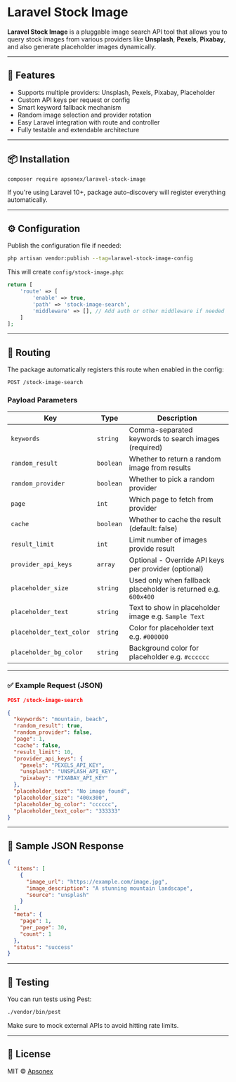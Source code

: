 # Laravel Stock Image

**Laravel Stock Image** is a pluggable image search API tool that allows you to query stock images from various providers like **Unsplash**, **Pexels**, **Pixabay**, and also generate placeholder images dynamically.

---

## 🚀 Features

- Supports multiple providers: Unsplash, Pexels, Pixabay, Placeholder
- Custom API keys per request or config
- Smart keyword fallback mechanism
- Random image selection and provider rotation
- Easy Laravel integration with route and controller
- Fully testable and extendable architecture

---

## 📦 Installation

```bash
composer require apsonex/laravel-stock-image
```

If you're using Laravel 10+, package auto-discovery will register everything automatically.

---

## ⚙️ Configuration

Publish the configuration file if needed:

```bash
php artisan vendor:publish --tag=laravel-stock-image-config
```

This will create `config/stock-image.php`:

```php
return [
    'route' => [
        'enable' => true,
        'path' => 'stock-image-search',
        'middleware' => [], // Add auth or other middleware if needed
    ]
];
```

---

## 🔌 Routing

The package automatically registers this route when enabled in the config:

```
POST /stock-image-search
```

### Payload Parameters

| Key                     | Type      | Description |
|------------------------|-----------|-------------|
| `keywords`             | `string`  | Comma-separated keywords to search images (required) |
| `random_result`        | `boolean` | Whether to return a random image from results |
| `random_provider`      | `boolean` | Whether to pick a random provider |
| `page`                 | `int`     | Which page to fetch from provider |
| `cache`                | `boolean` | Whether to cache the result (default: false) |
| `result_limit`         | `int`     | Limit number of images provide result |
| `provider_api_keys`    | `array`   | Optional - Override API keys per provider (optional) |
| `placeholder_size`     | `string`  | Used only when fallback placeholder is returned e.g. `600x400` |
| `placeholder_text`     | `string`  | Text to show in placeholder image e.g. `Sample Text` |
| `placeholder_text_color`| `string` | Color for placeholder text e.g. `#000000`|
| `placeholder_bg_color` | `string`  | Background color for placeholder e.g. `#cccccc`|

---

### ✅ Example Request (JSON)

```json
POST /stock-image-search

{
  "keywords": "mountain, beach",
  "random_result": true,
  "random_provider": false,
  "page": 1,
  "cache": false,
  "result_limit": 10,
  "provider_api_keys": {
    "pexels": "PEXELS_API_KEY",
    "unsplash": "UNSPLASH_API_KEY",
    "pixabay": "PIXABAY_API_KEY"
  },
  "placeholder_text": "No image found",
  "placeholder_size": "400x300",
  "placeholder_bg_color": "cccccc",
  "placeholder_text_color": "333333"
}
```

---

## 🔄 Sample JSON Response

```json
{
  "items": [
    {
      "image_url": "https://example.com/image.jpg",
      "image_description": "A stunning mountain landscape",
      "source": "unsplash"
    }
  ],
  "meta": {
    "page": 1,
    "per_page": 30,
    "count": 1
  },
  "status": "success"
}
```

---

## 🧪 Testing

You can run tests using Pest:

```bash
./vendor/bin/pest
```

Make sure to mock external APIs to avoid hitting rate limits.

---

## 🧠 License

MIT © [Apsonex](https://apsonex.com)
